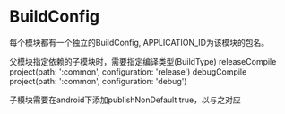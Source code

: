 
# BuildConfig

每个模块都有一个独立的BuildConfig, APPLICATION_ID为该模块的包名。

父模块指定依赖的子模块时，需要指定编译类型(BuildType)
releaseCompile project(path: ':common', configuration: 'release')
debugCompile project(path: ':common', configuration: 'debug')

子模块需要在android下添加publishNonDefault true，以与之对应
